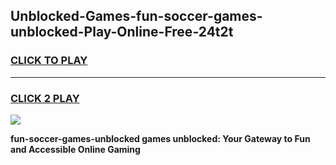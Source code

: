 
## Unblocked-Games-fun-soccer-games-unblocked-Play-Online-Free-24t2t
<h3>
<a href="https://premium76.site?title=fun-soccer-games-unblocked&ref=26A">CLICK TO PLAY</a></h3>
<hr>

<h3>
<a href="https://premium76.site?title=fun-soccer-games-unblocked&ref=26A">CLICK 2 PLAY</a>
  
</h3>

<a href="https://premium76.site?title=fun-soccer-games-unblocked&ref=26A"><img src="https://clearcache.store/games.png"></a>


**fun-soccer-games-unblocked games unblocked: Your Gateway to Fun and Accessible Online Gaming**
